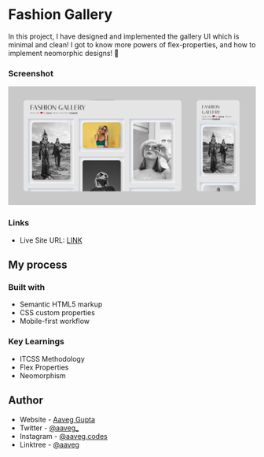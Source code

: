 # Fashion Gallery
In this project, I have designed and implemented the gallery UI which is minimal and clean! I got to know more powers of flex-properties, and how to implement neomorphic designs! 🚀


### Screenshot

![Desktop Version](/assets/img/screenshot.png)

### Links

- Live Site URL: [LINK]()

## My process

### Built with

- Semantic HTML5 markup
- CSS custom properties
- Mobile-first workflow

### Key Learnings

- ITCSS Methodology
- Flex Properties
- Neomorphism


## Author

- Website - [Aaveg Gupta](https://www.aaveggupta.in/)
- Twitter - [@aaveg_](https://twitter.com/aaveg_)
- Instagram - [@aaveg.codes](https://www.instagram.com/aaveg.codes/)
- Linktree - [@aaveg](https://linktr.ee/aaveg)
